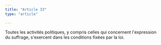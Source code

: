```yaml
---
title: "Article 33"
type: "article"

---
```




Toutes les activités politiques, y compris celles qui concernent l'expression du suffrage, s'exercent dans les conditions fixées par la loi.
